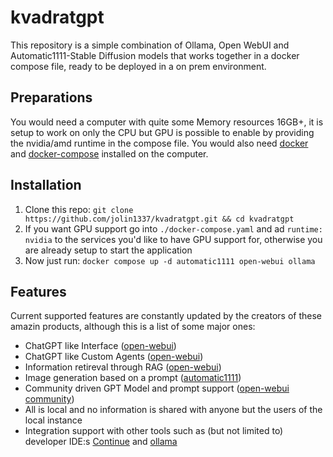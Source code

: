# kvadratgpt

This repository is a simple combination of Ollama, Open WebUI and Automatic1111-Stable Diffusion models that works together in a docker compose file, ready to be deployed in a on prem environment.

## Preparations

You would need a computer with quite some Memory resources 16GB+, it is setup to work on only the CPU but GPU is possible to enable by providing the nvidia/amd runtime in the compose file. You would also need [docker](https://www.docker.com/) and [docker-compose](https://docs.docker.com/compose/) installed on the computer.

## Installation

1. Clone this repo: `git clone https://github.com/jolin1337/kvadratgpt.git && cd kvadratgpt`
2. If you want GPU support go into `./docker-compose.yaml` and ad `runtime: nvidia` to the services you'd like to have GPU support for, otherwise you are already setup to start the application
3. Now just run: `docker compose up -d automatic1111 open-webui ollama`


## Features

Current supported features are constantly updated by the creators of these amazin products, although this is a list of some major ones:
 - ChatGPT like Interface ([open-webui](https://docs.openwebui.com/features))
 - ChatGPT like Custom Agents ([open-webui](https://docs.openwebui.com/features))
 - Information retireval through RAG ([open-webui](https://docs.openwebui.com/features))
 - Image generation based on a prompt ([automatic1111](https://github.com/AUTOMATIC1111/stable-diffusion-webui/wiki/Features))
 - Community driven GPT Model and prompt support ([open-webui community](https://openwebui.com/))
 - All is local and no information is shared with anyone but the users of the local instance
 - Integration support with other tools such as (but not limited to) developer IDE:s [Continue](https://docs.continue.dev/intro) and [ollama](https://ollama.com/)
